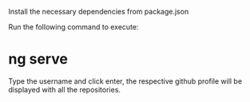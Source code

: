 Install the necessary dependencies from package.json 

Run the following command to execute:
# ng serve

Type the username and click enter, the respective github profile will be displayed with all the repositories.

